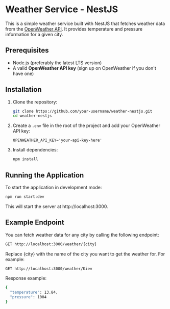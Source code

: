 # Weather Service - NestJS

This is a simple weather service built with NestJS that fetches weather data from the [OpenWeather API](https://openweathermap.org/api). It provides temperature and pressure information for a given city.

## Prerequisites

- Node.js (preferably the latest LTS version)
- A valid **OpenWeather API key** (sign up on OpenWeather if you don't have one)

## Installation

1. Clone the repository:
    ```bash
    git clone https://github.com/your-username/weather-nestjs.git
    cd weather-nestjs
    ```

2. Create a `.env` file in the root of the project and add your OpenWeather API key:
    ```env
    OPENWEATHER_API_KEY='your-api-key-here'
    ```

3. Install dependencies:
    ```bash
    npm install
    ```

## Running the Application

To start the application in development mode:

```bash
npm run start:dev
```
This will start the server at http://localhost:3000.


## Example Endpoint
You can fetch weather data for any city by calling the following endpoint:

```bash
GET http://localhost:3000/weather/{city}
```
Replace {city} with the name of the city you want to get the weather for. For example:

```bash
GET http://localhost:3000/weather/Kiev
```
Response example:
```bash
{
  "temperature": 13.84,
  "pressure": 1004
}
```
